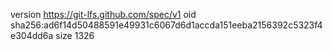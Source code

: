 version https://git-lfs.github.com/spec/v1
oid sha256:ad6f14d50488591e49931c6067d6d1accda151eeba2156392c5323f4e304dd6a
size 1326
